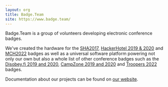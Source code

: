 ```yaml
---
layout: org
title: Badge.Team
site: https://www.badge.team/
---
```

Badge.Team is a group of volunteers developing electronic conference badges.

We've created the hardware for the [SHA2017](https://sha2017.org), [HackerHotel 2019 & 2020](https://hackerhotel.nl) and [MCH2022](https://mch2022.org) badges
as well as a universal software platform powering not only our own but also a whole list of other conference badges such as the
[Disobey.fi 2019 and 2020](https://disobey.fi/), [CampZone 2019 and 2020](https://campzone.nl/) and [Troopers 2022](https://troopers.de/) badges.

Documentation about our projects can be found on [our website](https://badge.team).
